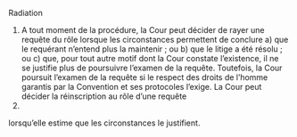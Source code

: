 Radiation
1. A tout moment de la procédure, la Cour peut décider de
rayer une requête du rôle lorsque les circonstances permettent de
conclure
a) que le requérant n’entend plus la maintenir ; ou
b) que le litige a été résolu ; ou
c) que, pour tout autre motif dont la Cour constate
l’existence, il ne se justifie plus de poursuivre l’examen
de la requête.
Toutefois, la Cour poursuit l’examen de la requête si le respect des
droits de l’homme garantis par la Convention et ses protocoles
l’exige.
La Cour peut décider la réinscription au rôle d’une requête
2.
lorsqu’elle estime que les circonstances le justifient.